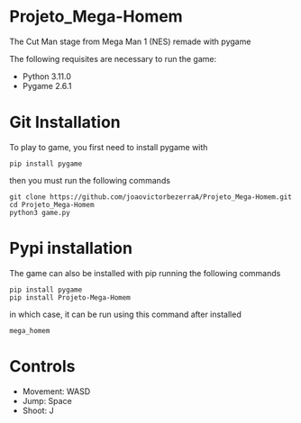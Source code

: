 # Projeto_Mega-Homem
The Cut Man stage from Mega Man 1 (NES) remade with pygame

The following requisites are necessary to run the game:
* Python 3.11.0
* Pygame 2.6.1

# Git Installation
To play to game, you first need to install pygame with
```
pip install pygame
```
then you must run the following commands
```
git clone https://github.com/joaovictorbezerraA/Projeto_Mega-Homem.git
cd Projeto_Mega-Homem
python3 game.py
```
# Pypi installation
The game can also be installed with pip running the following commands
```
pip install pygame
pip install Projeto-Mega-Homem
```
in which case, it can be run using this command after installed
```
mega_homem
```

# Controls
* Movement: WASD
* Jump: Space
* Shoot: J
